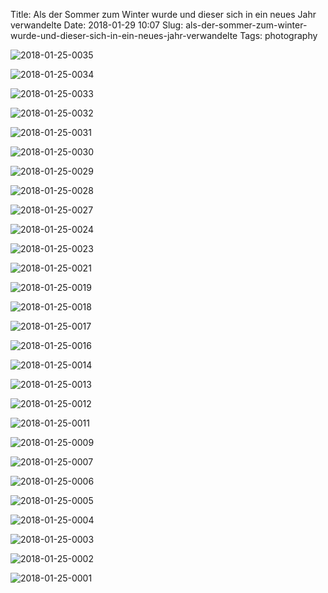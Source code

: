 Title: Als der Sommer zum Winter wurde und dieser sich in ein neues Jahr verwandelte
Date: 2018-01-29 10:07
Slug: als-der-sommer-zum-winter-wurde-und-dieser-sich-in-ein-neues-jahr-verwandelte
Tags: photography

![2018-01-25-0035]({static}/images/26033411928_a6aa6c33b4_b.jpg)

![2018-01-25-0034]({static}/images/26033412218_cbd3162192_b.jpg)

![2018-01-25-0033]({static}/images/26033412778_496b2096a0_b.jpg)

![2018-01-25-0032]({static}/images/39873592682_de971f542c_b.jpg)

![2018-01-25-0031]({static}/images/26033414098_016053910b_b.jpg)

![2018-01-25-0030]({static}/images/39873594382_a57d00c67a_b.jpg)

![2018-01-25-0029]({static}/images/39873594902_1b99fdbe19_b.jpg)

![2018-01-25-0028]({static}/images/39007487435_4a4f35ae18_b.jpg)

![2018-01-25-0027]({static}/images/39007488175_c437d4c8fc_b.jpg)

![2018-01-25-0024]({static}/images/39873597092_8a780983a2_b.jpg)

![2018-01-25-0023]({static}/images/39873597652_c727fe7a47_b.jpg)

![2018-01-25-0021]({static}/images/39873598852_c872fa8b9d_b.jpg)

![2018-01-25-0019]({static}/images/39007492175_2c801af321_b.jpg)

![2018-01-25-0018]({static}/images/39007492855_43eac74df2_b.jpg)

![2018-01-25-0017]({static}/images/26033424108_1a3aa0dca4_b.jpg)

![2018-01-25-0016]({static}/images/26033424698_9207851cb3_b.jpg)

![2018-01-25-0014]({static}/images/26033426328_f34ee4b2a8_b.jpg)

![2018-01-25-0013]({static}/images/39007495915_29afe033af_b.jpg)

![2018-01-25-0012]({static}/images/39007496365_84b169ef8f_b.jpg)

![2018-01-25-0011]({static}/images/26033428798_4f3b766b46_b.jpg)

![2018-01-25-0009]({static}/images/26033430168_abd02aa327_b.jpg)

![2018-01-25-0007]({static}/images/26033431968_0b888520bc_b.jpg)

![2018-01-25-0006]({static}/images/26033432608_6d40e54e4c_b.jpg)

![2018-01-25-0005]({static}/images/26033433648_79fb5f0315_b.jpg)

![2018-01-25-0004]({static}/images/39195781174_9c11ed7a95_b.jpg)

![2018-01-25-0003]({static}/images/39195781614_973a68063e_b.jpg)

![2018-01-25-0002]({static}/images/39195782004_89b3f40315_b.jpg)

![2018-01-25-0001]({static}/images/39906363521_8054e875e8_b.jpg)
